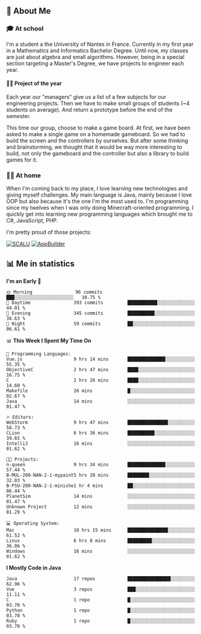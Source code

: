 ## 👀 About Me

### 🎓 At school

I'm a student a the University of Nantes in France. Currently in my first year in a Mathematics and Informatics Bachelor Degree. Until now, my classes are just about algebra and small algorithms. However, being in a special section targeting a Master's Degree, we have projects to engineer each year. 

#### 🔧🔬 Project of the year

Each year our "managers" give us a list of a few subjects for our engineering projects. Then we have to make small groups of students (~4 students on average). And return a prototype before the end of the semester.

This time our group, choose to make a game board. At first, we have been asked to make a single game on a homemade gameboard. So we had to build the screen and the controllers by ourselves. 
But after some thinking and brainstorming, we thought that it would be way more interesting to build, not only the gameboard and the controller but also a library to build games for it.

### 👨‍💻 At home

When I'm coming back to my place, I love learning new technologies and giving myself challenges. My main language is Java, mainly because I love OOP but also because it's the one I'm the most used to. I'm programming since my twelves when I was only doing Minecraft-oriented programming.  I quickly get into learning new programming languages which brought me to C#, JavaScript, PHP. 

I'm pretty proud of those projects:

[![SCALU](https://github-readme-stats.vercel.app/api/pin?username=renardfute&repo=SCALU)](https://github.com/renardfute/scalu)
[![AppBuilder](https://github-readme-stats.vercel.app/api/pin?username=pulsedev2&repo=AppBuilder)](https://github.com/pulsedev2/AppBuilder)

## 📊 Me in statistics
<!--START_SECTION:waka-->
**I'm an Early 🐤** 

```text
🌞 Morning                96 commits          ███░░░░░░░░░░░░░░░░░░░░░░   10.75 % 
🌆 Daytime                393 commits         ███████████░░░░░░░░░░░░░░   44.01 % 
🌃 Evening                345 commits         ██████████░░░░░░░░░░░░░░░   38.63 % 
🌙 Night                  59 commits          ██░░░░░░░░░░░░░░░░░░░░░░░   06.61 % 
```


📊 **This Week I Spent My Time On** 

```text
💬 Programming Languages: 
Vue.js                   9 hrs 14 mins       ██████████████░░░░░░░░░░░   55.35 % 
ObjectiveC               2 hrs 47 mins       ████░░░░░░░░░░░░░░░░░░░░░   16.75 % 
C                        2 hrs 26 mins       ████░░░░░░░░░░░░░░░░░░░░░   14.60 % 
Makefile                 26 mins             █░░░░░░░░░░░░░░░░░░░░░░░░   02.67 % 
Java                     14 mins             ░░░░░░░░░░░░░░░░░░░░░░░░░   01.47 % 

🔥 Editors: 
WebStorm                 9 hrs 47 mins       ███████████████░░░░░░░░░░   58.73 % 
CLion                    6 hrs 36 mins       ██████████░░░░░░░░░░░░░░░   39.65 % 
IntelliJ                 16 mins             ░░░░░░░░░░░░░░░░░░░░░░░░░   01.62 % 

🐱‍💻 Projects: 
n-queen                  9 hrs 34 mins       ██████████████░░░░░░░░░░░   57.44 % 
B-MUL-200-NAN-2-1-mypaint5 hrs 20 mins       ████████░░░░░░░░░░░░░░░░░   32.03 % 
B-PSU-200-NAN-2-1-minishe1 hr 4 mins         ██░░░░░░░░░░░░░░░░░░░░░░░   06.44 % 
PlanetSim                14 mins             ░░░░░░░░░░░░░░░░░░░░░░░░░   01.47 % 
Unknown Project          12 mins             ░░░░░░░░░░░░░░░░░░░░░░░░░   01.29 % 

💻 Operating System: 
Mac                      10 hrs 15 mins      ███████████████░░░░░░░░░░   61.52 % 
Linux                    6 hrs 8 mins        █████████░░░░░░░░░░░░░░░░   36.86 % 
Windows                  16 mins             ░░░░░░░░░░░░░░░░░░░░░░░░░   01.62 % 
```

**I Mostly Code in Java** 

```text
Java                     17 repos            ████████████████░░░░░░░░░   62.96 % 
Vue                      3 repos             ███░░░░░░░░░░░░░░░░░░░░░░   11.11 % 
C                        1 repo              █░░░░░░░░░░░░░░░░░░░░░░░░   03.70 % 
Python                   1 repo              █░░░░░░░░░░░░░░░░░░░░░░░░   03.70 % 
Ruby                     1 repo              █░░░░░░░░░░░░░░░░░░░░░░░░   03.70 % 
```




<!--END_SECTION:waka-->
